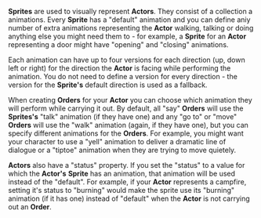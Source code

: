 **Sprites** are used to visually represent **Actors**. They consist of a collection a animations. Every **Sprite** has a "default" animation and you can define aniy number of extra animations representing the **Actor** walking, talking or doing anything else you might need them to - for example, a **Sprite** for an **Actor** representing a door might have "opening" and "closing" animations.

Each animation can have up to four versions for each direction (up, down left or right) for the direction the **Actor** is facing while performing the animation. You do not need to define a version for every direction - the version for the **Sprite's** default direction is used as a fallback.

When creating **Orders** for your **Actor** you can choose which animation they will perform while carrying it out. By default, all "say" **Orders** will use the **Sprites's** "talk" animation (if they have one) and any "go to" or "move" **Orders** will use the "walk" animation  (again, if they have one), but you can specify different animations for the **Orders**. For example, you might want your character to use a "yell" animation to deliver a dramatic line of dialogue or a "tiptoe" animation when they are trying to move quietely.

**Actors** also have a "status" property. If you set the "status" to a value for which the **Actor's** **Sprite** has an animation, that animation will be used instead of the "default". For example, if your **Actor** represents a campfire, setting it's status to "burning" would make the sprite use its "burning" animation (if it has one) instead of "default" when the **Actor** is not carrying out an **Order**.